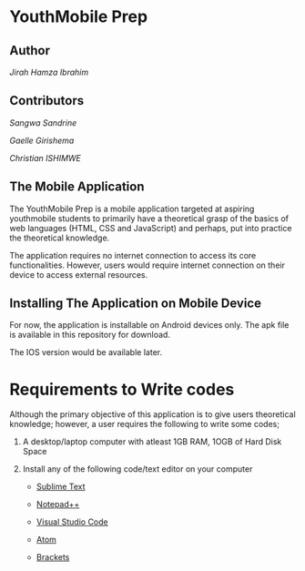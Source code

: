# YouthMobile Prep

## Author
*Jirah Hamza Ibrahim*

## Contributors
*Sangwa Sandrine*

*Gaelle Girishema*

*Christian ISHIMWE*

## The Mobile Application
 The YouthMobile Prep is a mobile application targeted at aspiring youthmobile students to primarily have a theoretical grasp of the basics of web languages (HTML, CSS and JavaScript) and perhaps, put into practice the theoretical knowledge.

 The application requires no internet connection to access its core functionalities. However, users would require internet connection on their device to access external resources.

## Installing The Application on Mobile Device
  For now, the application is installable on Android devices only. The apk file is available in this repository for download. 

  The IOS version would be available later.

# Requirements to Write codes
Although the primary objective of this application is to give users theoretical knowledge; however, a user requires the following to write some codes;

1. A desktop/laptop computer with atleast 1GB RAM, 1OGB of Hard Disk Space

2. Install any of the following code/text editor on your computer

   *  [Sublime Text](https://www.sublimetext.com/3)

   *  [Notepad++](https://notepad-plus-plus.org/download/v7.6.html)

   *  [Visual Studio Code](https://code.visualstudio.com/)

   *  [Atom](https://atom.io/)

   *  [Brackets](http://brackets.io/)

